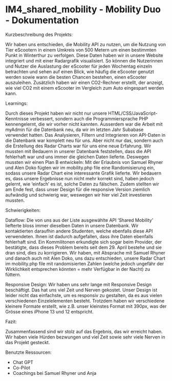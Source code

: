 # IM4_shared_mobility - Mobility Duo - Dokumentation

Kurzbeschreibung des Projekts:

Wir haben uns entschieden, die Mobility API zu nutzen, um die Nutzung von Tier eScootern in einem Umkreis von 500 Metern um einen bestimmten Punkt in Winterthur zu verfolgen. Diese Daten haben wir in unsere Website integriert und mit einer Radargrafik visualisiert. So können die Nutzerinnen und Nutzer die Auslastung der eScooter für jeden Wochentag einzeln betrachten und sehen auf einen Blick, wie häufig die eScooter genutzt werden sowie wann die besten Chancen bestehen, einen eScooter auszuleihen. Zusätzlich haben wir einen CO2-Rechner erstellt, der anzeigt, wie viel CO2 mit einem eScooter im Vergleich zum Auto eingespart werden kann.

Learnings:

Durch dieses Projekt haben wir nicht nur unsere HTML/CSS/JavaScript-Kenntnisse verbessert, sondern auch die Programmiersprache PHP kennengelernt, die wir vorher nicht kannten. Ausserdem war die Arbeit mit myAdmin für die Datenbank neu, da wir im letzten Jahr Subabase verwendet hatten. Das Analysieren, Filtern und Integrieren von API-Daten in die Datenbank war komplett neu für uns. Aber nicht nur das, sondern auch die Erstellung des Radar Charts war für uns eine neue Erfahrung. Wir mussten mit Bedauern in unserer Datenbank feststellen, dass die API fehlerhaft war und uns immer die gleichen Daten lieferte. Deswegen mussten wir einen Plan B entwickeln: Mit der Erlaubnis von Samuel Rhyner und Alen Doko fügten wir im mobility.php file eine Randomisierung ein, sodass unsere Radar Chart eine interessante Grafik lieferte. Wir bedauern es, dass unsere Ergebnisse nun nicht mehr korrekt sind, haben jedoch gelernt, wie ‘einfach’ es ist, solche Daten zu fälschen. Zudem stellten wir am Ende fest, dass unser Design für die responsive Version ziemlich aufwändig und schwierig war, weswegen wir hier viel Zeit investieren mussten.

Schwierigkeiten:

Dataflow: Die von uns aus der Liste ausgewählte API ‘Shared Mobility’ liefterte bloss immer dieselben Daten in unsere Datenbank. Wir kontaktierten daraufhin andere Studenten, welche ebenfalls diese API verwendeten. Ihnen ist dadurch aufgefallen, dass ihre Daten ebenfalls fehlerhaft sind. Ein Kommilitonen erkundigte sich sogar beim Provider, der bestätigte, dass dieses Problem bereits seit dem 29. April bestehe und sie dran sind, dies zu korrigieren.
Wir haben, mit Absprache mit Samuel Rhyner und danach auch mit Alen Doko, uns dazu entschieden, unsere Radar Chart im mobility.php file mit randomisierten Zahlen (welche jedoch ungefähr der Wirklichkeit entsprechen könnten = mehr Verfügbar in der Nacht) zu füttern. 

Responsive Design: Wir haben uns sehr lange mit Responsive Design beschäftigt. Das hat uns viel Zeit und Nerven gekostet. Unser Design ist leider nicht das einfachste, um es responsiv zu gestalten, da es aus vielen verschiedenen Einzelelementen besteht. Trotzdem haben wir verschiedene kleinere Formate erstellt, wie z.B. unser kleinstes Format mit 390px, was der Grösse eines iPhone 13 und 12 entspricht.

Fazit:

Zusammenfassend sind wir stolz auf das Ergebnis, das wir erreicht haben. Wir haben viele Hürden bezwungen und viel Zeit sowie sehr viele Nerven in das Projekt gesteckt. 

Benutzte Ressourcen:

- Chat GPT
- Co-Pilot
- Coachings bei Samuel Rhyner und Anja 

